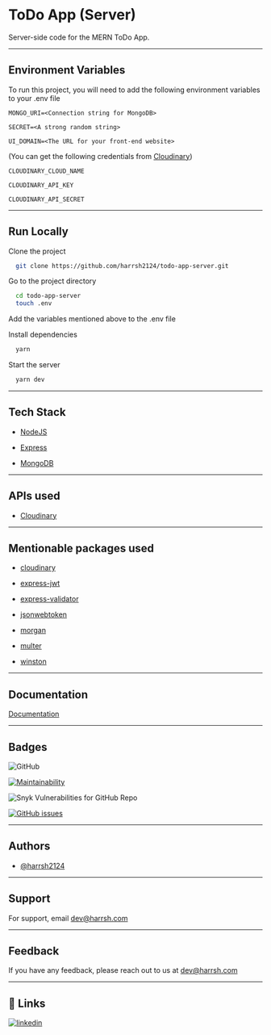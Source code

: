 # ToDo App (Server)

Server-side code for the MERN ToDo App.

---

## Environment Variables

To run this project, you will need to add the following environment variables to your .env file

`MONGO_URI=<Connection string for MongoDB>`

`SECRET=<A strong random string>`

`UI_DOMAIN=<The URL for your front-end website>`

(You can get the following credentials from [Cloudinary](https://cloudinary.com/))

`CLOUDINARY_CLOUD_NAME`

`CLOUDINARY_API_KEY`

`CLOUDINARY_API_SECRET`

---

## Run Locally

Clone the project

```bash
  git clone https://github.com/harrsh2124/todo-app-server.git
```

Go to the project directory

```bash
  cd todo-app-server
  touch .env
```

Add the variables mentioned above to the .env file

Install dependencies

```bash
  yarn
```

Start the server

```bash
  yarn dev
```

---

## Tech Stack

-   [NodeJS](https://nodejs.org/en/)

-   [Express](https://www.npmjs.com/package/express)

-   [MongoDB](https://www.mongodb.com/)

---

## APIs used

-   [Cloudinary](https://cloudinary.com/)

---

## Mentionable packages used

-   [cloudinary](https://cloudinary.com/)

-   [express-jwt](https://www.npmjs.com/package/express-jwt)

-   [express-validator](https://www.npmjs.com/package/express-validator)

-   [jsonwebtoken](https://www.npmjs.com/package/jsonwebtoken)

-   [morgan](https://www.npmjs.com/package/morgan)

-   [multer](https://www.npmjs.com/package/multer)

-   [winston](https://www.npmjs.com/package/winston)

---

## Documentation

[Documentation](https://documenter.getpostman.com/view/18085809/UVRAJ7H8)

---

## Badges

![GitHub](https://img.shields.io/github/license/harrsh2124/todo-app-server)

[![Maintainability](https://api.codeclimate.com/v1/badges/65b19e7c9031f43ae78a/maintainability)](https://codeclimate.com/github/harrsh2124/todo-app-server/maintainability)

![Snyk Vulnerabilities for GitHub Repo](https://img.shields.io/snyk/vulnerabilities/github/harrsh2124/todo-app-server)

[![GitHub issues](https://img.shields.io/github/issues/harrsh2124/todo-app-server)](https://github.com/harrsh2124/todo-app-server/issues)

---

## Authors

-   [@harrsh2124](https://www.github.com/harrsh2124)

---

## Support

For support, email dev@harrsh.com

---

## Feedback

If you have any feedback, please reach out to us at dev@harrsh.com

---

## 🔗 Links

[![linkedin](https://img.shields.io/badge/linkedin-0A66C2?style=for-the-badge&logo=linkedin&logoColor=white)](https://www.linkedin.com/in/harsh2124/)


